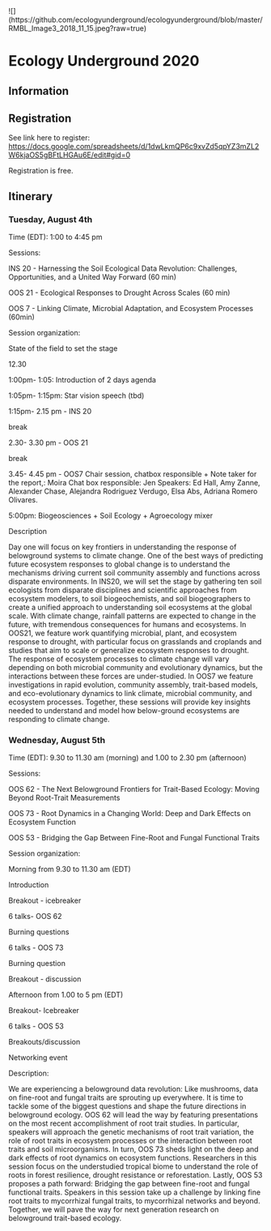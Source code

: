 <meta name="google-site-verification" content="yChs9SYO9StPknt31jku93Rq1j5V8WQXG57jUGC2ybw" />
![](https://github.com/ecologyunderground/ecologyunderground/blob/master/RMBL_Image3_2018_11_15.jpeg?raw=true)


# **Ecology Underground 2020** 
## **Information**

## **Registration**
See link here to register: https://docs.google.com/spreadsheets/d/1dwLkmQP6c9xvZd5qpYZ3mZL2W6kjaOS5gBFtLHGAu6E/edit#gid=0

Registration is free.

## **Itinerary**

### Tuesday, August 4th
Time (EDT): 1:00 to 4:45 pm

Sessions:

INS 20 - Harnessing the Soil Ecological Data Revolution: Challenges, Opportunities, and a United Way Forward (60 min)

OOS 21 - Ecological Responses to Drought Across Scales (60 min)

OOS 7 - Linking Climate, Microbial Adaptation, and Ecosystem Processes (60min)



Session organization: 

State of the field to set the stage

12.30

1:00pm- 1:05: Introduction of 2 days agenda

1:05pm- 1:15pm: Star vision speech (tbd)

1:15pm- 2.15 pm - INS 20

break

2.30- 3.30 pm - OOS 21

break

3.45- 4.45 pm - OOS7
Chair session, chatbox responsible + Note taker for the report,: Moira
Chat box responsible: Jen
Speakers: Ed Hall, Amy Zanne, Alexander Chase, Alejandra Rodriguez Verdugo, Elsa Abs, Adriana Romero Olivares.

5:00pm: Biogeosciences + Soil Ecology + Agroecology  mixer



Description

Day one will focus on key frontiers in understanding the response of belowground systems to climate change. One of the best ways of predicting future ecosystem responses to global change is to understand the mechanisms driving current soil community assembly and functions across disparate environments. In INS20, we will set the stage by gathering ten soil ecologists from disparate disciplines and scientific approaches from ecosystem modelers, to soil biogeochemists, and soil biogeographers to create a unified approach to understanding soil ecosystems at the global scale. With climate change, rainfall patterns are expected to change in the future, with tremendous consequences for humans and ecosystems. In OOS21, we feature work quantifying microbial, plant, and ecosystem response to drought, with particular focus on grasslands and croplands and studies that aim to scale or generalize ecosystem responses to drought. The response of ecosystem processes to climate change will vary depending on both microbial community and evolutionary dynamics, but the interactions between these forces are under-studied. In OOS7 we feature investigations in rapid evolution, community assembly, trait-based models, and eco-evolutionary dynamics to link climate, microbial community, and ecosystem processes. Together, these sessions will provide key insights needed to understand and model how below-ground ecosystems are responding to climate change.

### Wednesday, August 5th
Time (EDT):  9.30 to 11.30 am (morning) and 1.00 to 2.30 pm (afternoon)

Sessions: 

OOS 62 - The Next Belowground Frontiers for Trait-Based Ecology: Moving Beyond Root-Trait Measurements

OOS 73 - Root Dynamics in a Changing World: Deep and Dark Effects on Ecosystem Function 

OOS 53 - Bridging the Gap Between Fine-Root and Fungal Functional Traits

Session organization: 

Morning from 9.30 to 11.30 am (EDT)

Introduction 

Breakout - icebreaker 

6 talks- OOS 62

Burning questions 

6 talks - OOS 73

Burning question

Breakout - discussion 

Afternoon from 1.00 to 5 pm (EDT)

Breakout- Icebreaker 

6 talks - OOS 53

Breakouts/discussion

Networking event

Description: 

We are experiencing a belowground data revolution: Like mushrooms, data on fine-root and fungal traits are sprouting up everywhere. It is time to tackle some of the biggest questions and shape the future directions in belowground ecology. OOS 62 will lead the way by featuring presentations on the most recent accomplishment of root trait studies. In particular, speakers will approach the genetic mechanisms of root trait variation, the role of root traits in ecosystem processes or the interaction between root traits and soil microorganisms. In turn, OOS 73 sheds light on the deep and dark effects of root dynamics on ecosystem functions. Researchers in this session focus on the understudied tropical biome to understand the role of roots in forest resilience, drought resistance or reforestation. Lastly, OOS 53 proposes a path forward: Bridging the gap between fine-root and fungal functional traits. Speakers in this session take up a challenge by linking fine root traits to mycorrhizal fungal traits, to mycorrhizal networks and beyond. Together, we will pave the way for  next generation research on belowground trait-based ecology.
